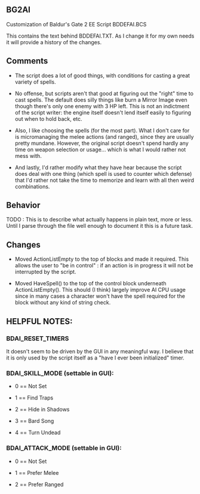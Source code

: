 ## BG2AI
Customization of Baldur's Gate 2 EE Script BDDEFAI.BCS

This contains the text behind BDDEFAI.TXT.  As I change it for my own needs
it will provide a history of the changes.

## Comments

* The script does a lot of good things, with conditions for casting a
  great variety of spells.

* No offense, but scripts aren't that good at figuring out the "right"
  time to cast spells.  The default does silly things like burn a
  Mirror Image even though there's only one enemy with 3 HP left.  This
  is not an indictment of the script writer: the engine itself doesn't
  lend itself easily to figuring out when to hold back, etc.

* Also, I like choosing the spells (for the most part).  What I don't
  care for is micromanaging the melee actions (and ranged), since they
  are usually pretty mundane.  However, the original script doesn't spend
  hardly any time on weapon selection or usage... which is what I would
  rather not mess with.

* And lastly, I'd rather modify what they have hear because the script
  does deal with one thing (which spell is used to counter which defense)
  that I'd rather not take the time to memorize and learn with all then
  weird combinations.
  
## Behavior

TODO : This is to describe what actually happens in plain text, more or less.
Until I parse through the file well enough to document it this is a future 
task.

## Changes

* Moved ActionListEmpty to the top of blocks and made it required.  This
  allows the user to "be in control" : if an action is in progress it will
  not be interrupted by the script.
  
* Moved HaveSpell() to the top of the control block underneath 
  ActionListEmpty().  This should (I think) largely improve AI CPU usage 
  since in many cases a character won't have the spell required for the 
  block without any kind of string check.

## HELPFUL NOTES:

### BDAI_RESET_TIMERS

It doesn't seem to be driven by the GUI in any meaningful way.  I believe
that it is only used by the script itself as a "have I ever been
initialized" timer.

### BDAI_SKILL_MODE (settable in GUI):
* 0 == Not Set

* 1 == Find Traps

* 2 == Hide in Shadows

* 3 == Bard Song

* 4 == Turn Undead


### BDAI_ATTACK_MODE (settable in GUI):
* 0 == Not Set

* 1 == Prefer Melee

* 2 == Prefer Ranged

